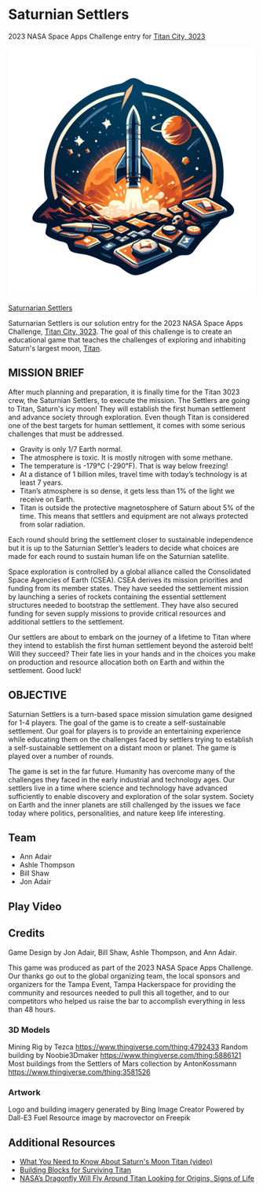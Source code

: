 # Saturnian Settlers
2023 NASA Space Apps Challenge entry for [Titan City, 3023](https://www.spaceappschallenge.org/2023/challenges/titan-city-3023/)

![Logo](logo-cutout.png)

[Saturnarian Settlers](https://www.spaceappschallenge.org/2023/find-a-team/saturnian-settlers/)

Saturnarian Settlers is our solution entry for the 2023 NASA Space Apps Challenge, [Titan City, 3023](https://www.spaceappschallenge.org/2023/challenges/titan-city-3023/). The goal of this challenge is to create an educational game that teaches the challenges of exploring and inhabiting Saturn's largest moon, [Titan](https://science.nasa.gov/saturn/moons/titan/facts/).

## MISSION BRIEF

After much planning and preparation, it is finally time for the Titan 3023 crew, the Saturnian Settlers, to execute the mission. The Settlers are going to Titan, Saturn's icy moon! They will establish the first human settlement and advance society through exploration. Even though Titan is considered one of the best targets for human settlement, it comes with some serious challenges that must be addressed.

* Gravity is only 1/7 Earth normal.
* The atmosphere is toxic. It is mostly nitrogen with some methane.
* The temperature is -179℃ (-290℉). That is way below freezing!
* At a distance of 1 billion miles, travel time with today’s technology is at least 7 years.
* Titan’s atmosphere is so dense, it gets less than 1% of the light we receive on Earth.
* Titan is outside the protective magnetosphere of Saturn about 5% of the time. This means that settlers and equipment are not always protected from solar radiation.

Each round should bring the settlement closer to sustainable independence but it is up to the Saturnian Settler’s leaders to decide what choices are made for each round to sustain human life on the Saturnian satellite. 

Space exploration is controlled by a global alliance called the Consolidated Space Agencies of Earth (CSEA). CSEA derives its mission priorities and funding from its member states. They have seeded the settlement mission by launching a series of rockets containing the essential settlement structures needed to bootstrap the settlement. They have also secured funding for seven supply missions to provide critical resources and additional settlers to the settlement.

Our settlers are about to embark on the journey of a lifetime to Titan where they intend to establish the first human settlement beyond the asteroid belt! Will they succeed? Their fate lies in your hands and in the choices you make on production and resource allocation both on Earth and within the settlement. Good luck! 
          
## OBJECTIVE
Saturnian Settlers is a turn-based space mission simulation game designed for 1-4 players. The goal of the game is to create a self-sustainable settlement. Our goal for players is to provide an entertaining experience while educating them on the challenges faced by settlers trying to establish a self-sustainable settlement on a distant moon or planet. The game is played over a number of rounds.

The game is set in the far future. Humanity has overcome many of the challenges they faced in the early industrial and technology ages. Our settlers live in a time where science and technology have advanced sufficiently to enable discovery and exploration of the solar system. Society on Earth and the inner planets are still challenged by the issues we face today where politics, personalities, and nature keep life interesting.


## Team
* Ann Adair
* Ashle Thompson
* Bill Shaw
* Jon Adair

## Play Video

## Credits

Game Design by Jon Adair, Bill Shaw, Ashle Thompson, and Ann Adair. 

This game was produced as part of the 2023 NASA Space Apps Challenge. Our thanks go out to the global organizing team, the local sponsors and organizers for the Tampa Event, Tampa Hackerspace for providing the community and resources needed to pull this all together, and to our competitors who helped us raise the bar to accomplish everything in less than 48 hours.

### 3D Models
Mining Rig by Tezca https://www.thingiverse.com/thing:4792433
Random building by Noobie3Dmaker https://www.thingiverse.com/thing:5886121
Most buildings from the Settlers of Mars collection by AntonKossmann https://www.thingiverse.com/thing:3581526

### Artwork
Logo and building imagery generated by Bing Image Creator Powered by Dall-E3
Fuel Resource image by macrovector on Freepik

## Additional Resources
* [What You Need to Know About Saturn's Moon Titan (video) ](https://www.youtube.com/watch?v=lr4r70DWShk)
* [Building Blocks for Surviving Titan](https://svs.gsfc.nasa.gov/12736x)
* [NASA’s Dragonfly Will Fly Around Titan Looking for Origins, Signs of Life](https://www.nasa.gov/news-release/nasas-dragonfly-will-fly-around-titan-looking-for-origins-signs-of-life/)

